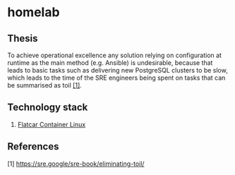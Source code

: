 # homelab

## Thesis

To achieve operational excellence any solution relying on configuration at runtime as the main method (e.g. Ansible) is undesirable, because that leads to basic tasks such as delivering new PostgreSQL clusters to be slow, which leads to the time of the SRE engineers being spent on tasks that can be summarised as toil [\[1\]](https://sre.google/sre-book/eliminating-toil/).

## Technology stack

1. [Flatcar Container Linux](https://www.flatcar.org)

## References

[1] https://sre.google/sre-book/eliminating-toil/
